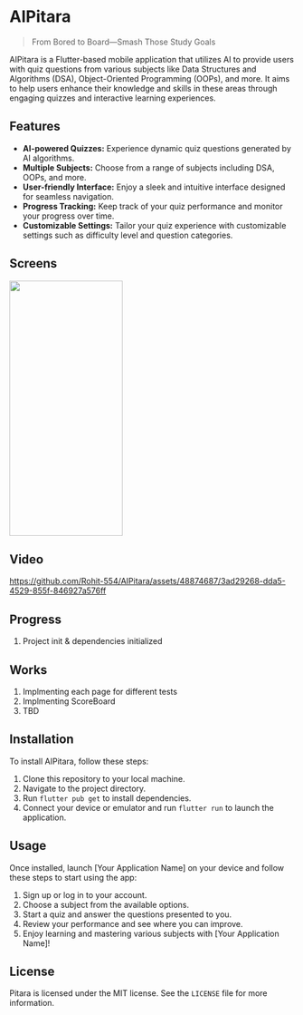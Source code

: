 # AIPitara
> From Bored to Board—Smash Those Study Goals


AIPitara is a Flutter-based mobile application that utilizes AI to provide users with quiz questions from various subjects like Data Structures and Algorithms (DSA), Object-Oriented Programming (OOPs), and more. It aims to help users enhance their knowledge and skills in these areas through engaging quizzes and interactive learning experiences.

## Features

- **AI-powered Quizzes:** Experience dynamic quiz questions generated by AI algorithms.
- **Multiple Subjects:** Choose from a range of subjects including DSA, OOPs, and more.
- **User-friendly Interface:** Enjoy a sleek and intuitive interface designed for seamless navigation.
- **Progress Tracking:** Keep track of your quiz performance and monitor your progress over time.
- **Customizable Settings:** Tailor your quiz experience with customizable settings such as difficulty level and question categories.

## Screens
<img src="https://github.com/Rohit-554/AIPitara/assets/48874687/4a9aeecd-488c-44ee-a92d-9c3ea9b3dc2f" width="200" height="450">

## Video
https://github.com/Rohit-554/AIPitara/assets/48874687/3ad29268-dda5-4529-855f-846927a576ff

## Progress
1. Project init & dependencies initialized

## Works 
1. Implmenting each page for different tests
2. Implmenting ScoreBoard
3. TBD

## Installation

To install AIPitara, follow these steps:

1. Clone this repository to your local machine.
2. Navigate to the project directory.
3. Run `flutter pub get` to install dependencies.
4. Connect your device or emulator and run `flutter run` to launch the application.

## Usage

Once installed, launch [Your Application Name] on your device and follow these steps to start using the app:

1. Sign up or log in to your account.
2. Choose a subject from the available options.
3. Start a quiz and answer the questions presented to you.
4. Review your performance and see where you can improve.
5. Enjoy learning and mastering various subjects with [Your Application Name]!

## License

Pitara is licensed under the MIT license. See the `LICENSE` file for more information.
